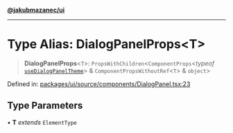 [**@jakubmazanec/ui**](../README.md)

---

# Type Alias: DialogPanelProps\<T\>

> **DialogPanelProps**\<`T`\>: `PropsWithChildren`\<`ComponentProps`\<_typeof_
> [`useDialogPanelTheme`](../functions/useDialogPanelTheme.md)\> & `ComponentPropsWithoutRef`\<`T`\>
> & `object`\>

Defined in:
[packages/ui/source/components/DialogPanel.tsx:23](https://github.com/jakubmazanec/tools/blob/7c5f40d811171692b72a47160bc33d644201b16a/packages/ui/source/components/DialogPanel.tsx#L23)

## Type Parameters

• **T** _extends_ `ElementType`
